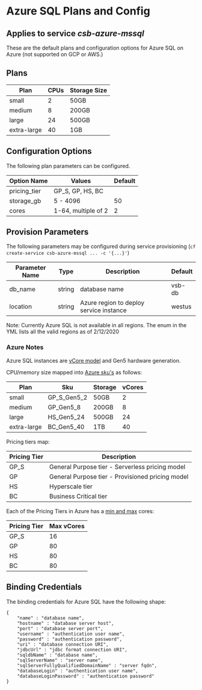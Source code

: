 # Azure SQL Plans and Config

## Applies to service *csb-azure-mssql*

These are the default plans and configuration options for Azure SQL on Azure (not supported on GCP or AWS.)

## Plans

| Plan       | CPUs | Storage Size |
|------------|------|--------------|
|small       | 2    | 50GB         |
|medium      | 8    | 200GB        |
|large       | 24   | 500GB        |
|extra-large | 40   | 1GB          |

## Configuration Options

The following plan parameters can be configured.

| Option Name | Values              | Default |
|-------------|---------------------|---------|
| pricing_tier| GP_S, GP, HS, BC    |         |
| storage_gb  | 5 - 4096            | 50      |
| cores       | 1-64, multiple of 2 | 2       |

## Provision Parameters

The following parameters may be configured during service provisioning (`cf create-service csb-azure-mssql ... -c '{...}'`)

| Parameter Name | Type | Description | Default  |
|----------------|------|-------------|----------|
| db_name        |string| database name | vsb-db |
| location       |string| Azure region to deploy service instance | westus |

Note: Currently Azure SQL is not available in all regions. The enum in the YML lists all the valid regions as of 2/12/2020

### Azure Notes

Azure SQL instances are [vCore model](https://docs.microsoft.com/en-us/azure/sql-database/sql-database-service-tiers-vcore?tabs=azure-portal) and Gen5 hardware generation.

CPU/memory size mapped into [Azure sku's](https://docs.microsoft.com/en-us/azure/sql-database/sql-database-vcore-resource-limits-single-databases) as follows:

| Plan        | Sku        | Storage | vCores |
|-------------|------------|---------|--------|
| small       | GP_S_Gen5_2 | 50GB   | 2      |
| medium      | GP_Gen5_8  | 200GB   | 8      |
| large       | HS_Gen5_24 | 500GB   | 24     |
| extra-large | BC_Gen5_40 | 1TB     | 40     |

Pricing tiers map:

| Pricing Tier | Description |
|-|-|
| GP_S | General Purpose tier - Serverless pricing model |
| GP   | General Purpose tier - Provisioned pricing model |
| HS   | Hyperscale tier |
| BC   | Business Critical tier |

Each of the Pricing Tiers in Azure has a [min and max](https://docs.microsoft.com/en-us/azure/sql-database/sql-database-vcore-resource-limits-single-databases) cores:

| Pricing Tier | Max vCores |
|--------------|------------|
| GP_S         | 16         |
| GP           | 80         |
| HS           | 80         |
| BC           | 80         |


## Binding Credentials

The binding credentials for Azure SQL have the following shape:

```
{
    "name" : "database name",
    "hostname" : "database server host",
    "port" : "database server port",
    "username" : "authentication user name",
    "password" : "authentication password",
    "uri" : "database connection URI",
    "jdbcUrl" : "jdbc format connection URI",
    "sqldbName" : "database name",
    "sqlServerName" : "server name",
    "sqlServerFullyQualifiedDomainName" : "server fqdn",
    "databaseLogin" : "authentication user name",
    "databaseLoginPassword" : "authentication password"
}
```



